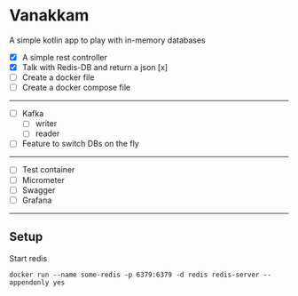 # Vanakkam

A simple kotlin app to play with in-memory databases

- [x] A simple rest controller 
- [x] Talk with Redis-DB and return a json [x]
- [ ] Create a docker file
- [ ] Create a docker compose file
-----------
- [ ] Kafka
    - [ ] writer
    - [ ] reader    
- [ ] Feature to switch DBs on the fly
------------
- [ ] Test container
- [ ] Micrometer
- [ ] Swagger
- [ ] Grafana
-----------------
## Setup

Start redis

```docker run --name some-redis -p 6379:6379 -d redis redis-server --appendonly yes``` 